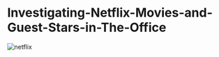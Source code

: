 # Investigating-Netflix-Movies-and-Guest-Stars-in-The-Office
![netflix](https://user-images.githubusercontent.com/16071006/229775423-e6c0d8d1-bcb5-4b42-955f-78d0e2bb38a4.jpg)
